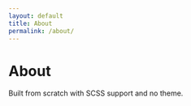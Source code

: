 ```yaml
---
layout: default
title: About
permalink: /about/
---
```


# About

Built from scratch with SCSS support and no theme.